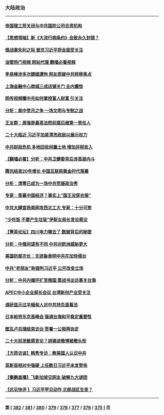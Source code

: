 ### 大陆政治
---
#### [帝国理工将关闭与中共国防公司合资机构](../../pages/ncid277/n13822785.md?09121245) 
#### [【思想领袖】新《大流行病条约》会致永久封锁？](../../pages/ncid277/n13810045.md?09121245) 
#### [俄战事失利之际 普京习近平将会面受关注](../../pages/ncid277/n13822745.md?09121245) 
#### [油管热门视频 网站代理 翻墙必看视频](http://209.222.30.114:81/youtube.html?09121245)
#### [李易峰涉多次嫖娼遭拘 网友质疑中共转移焦点](../../pages/ncid277/n13822672.md?09121245) 
#### [上海金融中心商城三成店铺关门 业内震惊](../../pages/ncid277/n13822700.md?09121245) 
#### [网传视频曝中共如何掌控富人财富 引关注](../../pages/ncid277/n13822513.md?09121245) 
#### [分析：美中登月之争 一场文明与专制之战](../../pages/ncid277/n13819724.md?09121245) 
#### [王友群：周强是最高法院前腐后继第一责任人](../../pages/ncid277/n13821952.md?09121245) 
#### [二十大临近 习近平加紧清洗政敌以展示权力](../../pages/ncid277/n13822316.md?09121245) 
#### [中共财政危机 多地回收闲置土地 增加非税收入](../../pages/ncid277/n13822122.md?09121245) 
#### [【翻墙必看】分析：中共卫健委背后涉高层内斗](../../pages/ncid277/n13822078.md?09121245) 
#### [腾讯结束20年增长 中国互联网黄金时代落幕](../../pages/ncid277/n13822061.md?09121245) 
#### [分析：清零已成为一场中共荒唐政治秀](../../pages/ncid277/n13821954.md?09121245) 
#### [专家：羡慕中国经济？事实上“国王没穿衣服”](../../pages/ncid277/n13821927.md?09121245) 
#### [中共大肆宣扬美网攻西北工大 专家：十分可笑](../../pages/ncid277/n13821918.md?09121245) 
#### [“少吃饭 不要产生垃圾”伊犁女局长言论惹议](../../pages/ncid277/n13821932.md?09121245) 
#### [【菁英论坛】四川电力哪去了 数据背后的秘密](../../pages/ncid277/n13821958.md?09121245) 
#### [分析：中俄间谍有不同 中共对欧洲威胁更大](../../pages/ncid277/n13821320.md?09121245) 
#### [美国防部次长：无迹象表明中共在加快侵台](../../pages/ncid277/n13821926.md?09121245) 
#### [中共“老朋友”称错判习近平 公开改变立场](../../pages/ncid277/n13821789.md?09121245) 
#### [分析：中共内循环扩至俄国 栗战书出访事关台海](../../pages/ncid277/n13821414.md?09121245) 
#### [APEC中小企业部长会议 台湾新创产业受关注](../../pages/ncid277/n13821512.md?09121245) 
#### [调研显示过半缅甸人对中共持负面看法](../../pages/ncid277/n13821409.md?09121245) 
#### [日本帕劳东京高峰会 强调台海和平稳定重要性](../../pages/ncid277/n13821405.md?09121245) 
#### [图瓦卢总理结束访台 签署一公报两协定](../../pages/ncid277/n13821334.md?09121245) 
#### [二十大前发敏感言论？胡锡进微博被撤头衔](../../pages/ncid277/n13821309.md?09121245) 
#### [【方菲访谈】韩秀专访：教美国人认识中共](../../pages/ncid277/n13821310.md?09121245) 
#### [英新首相对中强硬 上任数日习近平未发贺电](../../pages/ncid277/n13821291.md?09121245) 
#### [【秦鹏直播】飞新加坡见网友 破解九大谜团](../../pages/ncid277/n13821120.md?09121245) 
#### [【远见快评 】习近平罕见动作 北部战区生变？](../../pages/ncid277/n13821233.md?09121245) 

---
#### 第 [ [382](./382.md?09121245) / [381](./381.md?09121245) / [380](./380.md?09121245) / [379](./379.md?09121245) / [378](./378.md?09121245) / [377](./377.md?09121245) / [376](./376.md?09121245) / [375](./375.md?09121245) ] 页

